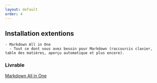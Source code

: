 ```yaml
---
layout: default
order: 4
---
```


## Installation extentions
    - Markdown All in One
      - Tout ce dont vous avez besoin pour Markdown (raccourcis clavier, table des matières, aperçu automatique et plus encore).
  
### Livrable

[Markdown All in One](https://marketplace.visualstudio.com/items?itemName=yzhang.markdown-all-in-one)